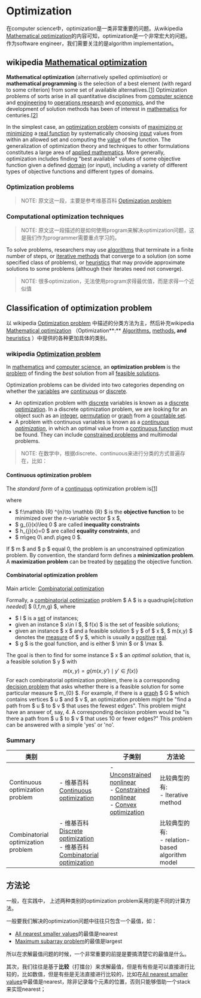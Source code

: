 # Optimization

在computer science中，optimization是一类非常重要的问题。从wikipedia [Mathematical optimization](https://en.wikipedia.org/wiki/Mathematical_optimization)的内容可知，optimization是一个非常宏大的问题。作为software engineer，我们需要关注的是algorithm implementation。

## wikipedia [Mathematical optimization](https://en.wikipedia.org/wiki/Mathematical_optimization)

**Mathematical optimization** (alternatively spelled *optimisation*) or **mathematical programming** is the selection of a best element (with regard to some criterion) from some set of available alternatives.[[1\]](https://en.wikipedia.org/wiki/Mathematical_optimization#cite_note-1) Optimization problems of sorts arise in all quantitative disciplines from [computer science](https://en.wikipedia.org/wiki/Computer_science) and [engineering](https://en.wikipedia.org/wiki/Engineering) to [operations research](https://en.wikipedia.org/wiki/Operations_research) and [economics](https://en.wikipedia.org/wiki/Economics), and the development of solution methods has been of interest in [mathematics](https://en.wikipedia.org/wiki/Mathematics) for centuries.[[2\]](https://en.wikipedia.org/wiki/Mathematical_optimization#cite_note-2)

In the simplest case, an [optimization problem](https://en.wikipedia.org/wiki/Optimization_problem) consists of [maximizing or minimizing](https://en.wikipedia.org/wiki/Maxima_and_minima) a [real function](https://en.wikipedia.org/wiki/Function_of_a_real_variable) by systematically choosing [input](https://en.wikipedia.org/wiki/Argument_of_a_function) values from within an allowed set and computing the [value](https://en.wikipedia.org/wiki/Value_(mathematics)) of the function. The generalization of optimization theory and techniques to other formulations constitutes a large area of [applied mathematics](https://en.wikipedia.org/wiki/Applied_mathematics). More generally, optimization includes finding "best available" values of some objective function given a defined [domain](https://en.wikipedia.org/wiki/Domain_of_a_function) (or input), including a variety of different types of objective functions and different types of domains.

### Optimization problems

> NOTE: 原文这一段，主要是参考维基百科 [Optimization problem](https://en.wikipedia.org/wiki/Optimization_problem)

### Computational optimization techniques

> NOTE: 原文这一段描述的是如何使用program来解决optimization问题，这是我们作为programmer需要重点学习的。

To solve problems, researchers may use [algorithms](https://en.wikipedia.org/wiki/Algorithm) that terminate in a finite number of steps, or [iterative methods](https://en.wikipedia.org/wiki/Iterative_method) that converge to a solution (on some specified class of problems), or [heuristics](https://en.wikipedia.org/wiki/Heuristic_algorithm) that may provide approximate solutions to some problems (although their iterates need not converge).

> NOTE: 很多optimization，无法使用program求得最优值，而是求得一个近似值



## Classification of optimization problem

以 wikipedia [Optimization problem](https://en.wikipedia.org/wiki/Optimization_problem) 中描述的分类方法为主，然后补充wikipedia [Mathematical optimization](https://en.wikipedia.org/wiki/Mathematical_optimization) （Optimization**:** [Algorithms](https://en.wikipedia.org/wiki/Optimization_algorithm)**,** [methods](https://en.wikipedia.org/wiki/Iterative_method)**, and** [heuristics](https://en.wikipedia.org/wiki/Heuristic_algorithm) ）中提供的各种更加具体的类别。

### wikipedia [Optimization problem](https://en.wikipedia.org/wiki/Optimization_problem) 

In [mathematics](https://en.wikipedia.org/wiki/Mathematics) and [computer science](https://en.wikipedia.org/wiki/Computer_science), an **optimization problem** is the [problem](https://en.wikipedia.org/wiki/Computational_problem) of finding the *best* solution from all [feasible solutions](https://en.wikipedia.org/wiki/Feasible_solution). 

Optimization problems can be divided into two categories depending on whether the [variables](https://en.wikipedia.org/wiki/Variable_(mathematics)) are [continuous](https://en.wikipedia.org/wiki/Continuous_variable) or [discrete](https://en.wikipedia.org/wiki/Discrete_variable). 

- An optimization problem with [discrete](https://en.wikipedia.org/wiki/Discrete_mathematics) variables is known as a [discrete optimization](https://en.wikipedia.org/wiki/Discrete_optimization). In a discrete optimization problem, we are looking for an object such as an [integer](https://en.wikipedia.org/wiki/Integer), [permutation](https://en.wikipedia.org/wiki/Permutation) or [graph](https://en.wikipedia.org/wiki/Graph_(discrete_mathematics)) from a [countable set](https://en.wikipedia.org/wiki/Countable_set). 
- A problem with continuous variables is known as a *[continuous optimization](https://en.wikipedia.org/wiki/Continuous_optimization)*, in which an optimal value from a [continuous function](https://en.wikipedia.org/wiki/Continuous_function) must be found. They can include [constrained problems](https://en.wikipedia.org/wiki/Constrained_optimization) and multimodal problems.

> NOTE: 在数学中，根据discrete、continuous来进行分类的方式普遍存在，比如：
>
> 

#### Continuous optimization problem

The *standard form* of a [continuous](https://en.wikipedia.org/wiki/Continuity_(mathematics)) optimization problem is[[1\]](https://en.wikipedia.org/wiki/Optimization_problem#cite_note-1)

where

- $ f:\mathbb {R} ^{n}\to \mathbb {R} $ is the **objective function** to be minimized over the *n*-variable vector $ x $,
- $ g_{i}(x)\leq 0 $ are called **inequality constraints**
- $ h_{j}(x)=0 $ are called **equality constraints**, and
- $ m\geq 0\ and\ p\geq 0 $.

If $ m $ and $ p $ equal 0, the problem is an unconstrained optimization problem. By convention, the standard form defines a **minimization problem**. A **maximization problem** can be treated by [negating](https://en.wikipedia.org/wiki/Additive_inverse) the objective function.

#### Combinatorial optimization problem

Main article: [Combinatorial optimization](https://en.wikipedia.org/wiki/Combinatorial_optimization)

Formally, a [combinatorial optimization](https://en.wikipedia.org/wiki/Combinatorial_optimization) problem $ A $ is a quadruple[*citation needed*] $ (I,f,m,g) $, where

- $ I $ is a [set](https://en.wikipedia.org/wiki/Set_(mathematics)) of instances;
- given an instance $ x\in I $, $ f(x) $ is the set of feasible solutions;
- given an instance $ x $ and a feasible solution $ y $ of $ x $, $ m(x,y) $ denotes the [measure](https://en.wikipedia.org/wiki/Measure_(mathematics)) of $ y $, which is usually a [positive](https://en.wikipedia.org/wiki/Positive_(mathematics)) [real](https://en.wikipedia.org/wiki/Real_number).
- $ g $ is the goal function, and is either $ \min $ or $ \max $.

The goal is then to find for some instance $ x $ an *optimal solution*, that is, a feasible solution $ y $ with
$$
m(x,y)=g{\bigl \{}m(x,y')\mid y'\in f(x){\bigr \}}
$$
For each combinatorial optimization problem, there is a corresponding [decision problem](https://en.wikipedia.org/wiki/Decision_problem) that asks whether there is a feasible solution for some particular measure $ m_{0} $. For example, if there is a [graph](https://en.wikipedia.org/wiki/Graph_(discrete_mathematics)) $ G $ which contains vertices $ u $ and $ v $, an optimization problem might be "find a path from $ u $ to $ v $ that uses the fewest edges". This problem might have an answer of, say, 4. A corresponding decision problem would be "is there a path from $ u $ to $ v $ that uses 10 or fewer edges?" This problem can be answered with a simple 'yes' or 'no'.



### Summary

| 类别                               |                                                              | 子类别                                                       | 方法论                                             |
| ---------------------------------- | ------------------------------------------------------------ | ------------------------------------------------------------ | -------------------------------------------------- |
| Continuous optimization problem    | - 维基百科 [Continuous optimization](https://en.wikipedia.org/wiki/Continuous_optimization) | - [Unconstrained nonlinear](https://en.wikipedia.org/wiki/Nonlinear_programming) <br>- [Constrained nonlinear](https://en.wikipedia.org/wiki/Nonlinear_programming) <br>- [Convex optimization](https://en.wikipedia.org/wiki/Convex_optimization) <br> | 比较典型的有: <br/>- Iterative method              |
| Combinatorial optimization problem | - 维基百科 [Discrete optimization](https://en.wikipedia.org/wiki/Discrete_optimization) <br>- 维基百科 [Combinatorial optimization](https://en.wikipedia.org/wiki/Combinatorial_optimization) |                                                              | 比较典型的有: <br>- relation-based algorithm model |

## 方法论

一般，在实践中， 上述两种类别的optimization problem采用的是不同的计算方法。



一般要我们解决的optimization问题中往往只包含一个最值，如：

- [All nearest smaller values](https://en.wikipedia.org/wiki/All_nearest_smaller_values)的最值是nearest
- [Maximum subarray problem](https://en.wikipedia.org/wiki/Maximum_subarray_problem)的最值是largest

所以在求解最值问题的时候，一个非常重要的前提是要搞清楚它的最值是什么。

其次，我们往往是基于**比较**（打擂台）来求解最值，但是有有些是可以直接进行比较的，比如数值，但是有些是无法直接进行比较的，比如在[All nearest smaller values](https://en.wikipedia.org/wiki/All_nearest_smaller_values)中最值是nearest，除非记录每个元素的位置，否则只能够借助一个stack来实现nearest；



